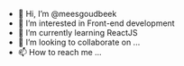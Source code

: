 - 👋 Hi, I’m @meesgoudbeek
- 👀 I’m interested in Front-end development
- 🌱 I’m currently learning ReactJS
- 💞️ I’m looking to collaborate on ...
- 📫 How to reach me ...

<!---
meesgoudbeek/meesgoudbeek is a ✨ special ✨ repository because its `README.md` (this file) appears on your GitHub profile.
You can click the Preview link to take a look at your changes.
--->

